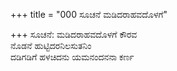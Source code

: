 +++
title = "000 ಸೂಚನೆ ಮಡಿದರಾಹವದೊಳಗೆ"

+++
ಸೂಚನೆ:   ಮಡಿದರಾಹವದೊಳಗೆ ಕೌರವ  
         ನೊಡನೆ ಹುಟ್ಟಿದರನಿಲಸುತನಿಂ  
         ದಡಿಗಡಿಗೆ ಹಳಚಿದನು ಯಮನಂದನನಾ ಕರ್ಣ